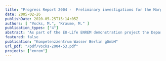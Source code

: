 ```yaml
---
title: "Progress Report 2004 -  Preliminary investigations for the Margaretenhöhe MBR demonstration plant"
date: 2005-02-26
publishDate: 2020-05-25T15:14:05Z
authors: [ "Vocks, M.", "Kraume, M." ]
publication_types: ["4"]
abstract: "As part of the EU-Life ENREM demonstration project the Department of Chemical Engineering, TU Berlin, was appointed to conduct the preliminary pilot trials in a representative site for verification of basic process designs and operation criteria of the full-scale MBR demonstration plant. In addition to conception and construction of the pilot plant, this investigation consists of two successive trial phases with distinct operation conditions: the first one being dedicated to the assessment of the “irregular sludge wastage strategy” (the biomass is accumulating in the reactor, which is partly emptied when the sludge concentration reaches a given value), and the second one being planned to verify normal operation conditions with daily sludge wastage. This progress report describes implementation and results of the first phase, for which a pilot plant of 140L was operated over 6 months with waste water of a decentralized area. The influent contained high concentrations of nitrogen (100-200 mg/L), phosphorus (10- 20 mg/l) and COD (1000-2000 mg/L). Also surprising were the high VFA concentrations (100-300 mg/L) which ensured a good EBPR process.  The COD and also the enhanced biological phosphorus removal (EBPR) were not impacted by the irregular sludge wastage. COD effluent concentrations were around 50 mg/L and TP effluent was 0.1 to 0.3 mg/L.  The high nitrogen influent concentrations were problematic. Due to changing TS concentrations and changing nitrification rates TN effluent was 10 to 30 mg/L with a NH4-N content of 0 to 20 mg/L. Denitrification rates were measured between 1 and 3 mgN/gVS h and were depending on TS concentration, with higher rates at lower TS concentrations. Polysaccharide concentrations in the sludge water phase were higher with low TS concentrations and low oxygen concentrations. Higher PS values led to faster fouling. Results of the trials suggest that the oxygen concentration should be kept above 2mg/L to ensure both sufficient nitrification and lower fouling. Since also high TS concentrations are needed to ensure complete nutrients removal the optimum TS range is relatively small and it must be concluded that the irregular sludge wastage strategy was not beneficial in this case and the demonstration plant should be run with regular sludge removal."
featured: false
publication: "Kompetenzzentrum Wasser Berlin gGmbH"
url_pdf: "/pdf/Vocks-2004-53.pdf"
projects: ["enrem"]
---
```


